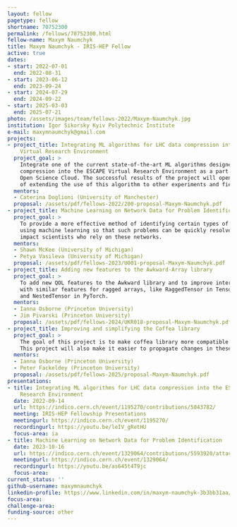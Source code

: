 ```yaml
---
layout: fellow
pagetype: fellow
shortname: 70752300
permalink: /fellows/70752300.html
fellow-name: Maxym Naumchyk
title: Maxym Naumchyk - IRIS-HEP Fellow
active: true
dates:
- start: 2022-07-01
  end: 2022-08-31
- start: 2023-06-12
  end: 2023-09-24
- start: 2024-07-29
  end: 2024-09-22
- start: 2025-03-03
  end: 2025-07-21
photo: /assets/images/team/fellows-2022/Maxym-Naumchyk.jpg
institution: Igor Sikorsky Kyiv Polytechnic Institute
e-mail: maxymnaumchyk@gmail.com
projects:
- project_title: Integrating ML algorithms for LHC data compression into the ESCAPE
    Virtual Research Environment
  project_goal: >
    Integrate one of the current state-of-the-art ML algorithms designed for LHC data
    compression into the ESCAPE Virtual Research Environment as a part of the European
    Open Science Cloud. The successful results of the project will open the possibility
    of extending the use of this algorithm to other experiments and fields.
  mentors:
  - Caterina Doglioni (University of Manchester)
  proposal: /assets/pdf/fellows-2022/200-proposal-Maxym-Naumchyk.pdf
- project_title: Machine Learning on Network Data for Problem Identification
  project_goal: >
    To provide a more effective method of identifying certain types of network issues
    using machine learning so that such problems can be quickly resolved before they
    impact scientists who rely on these networks.
  mentors:
  - Shawn McKee (University of Michigan)
  - Petya Vasileva (University of Michigan)
  proposal: /assets/pdf/fellows-2023/U001-proposal-Maxym-Naumchyk.pdf
- project_title: Adding new features to the Awkward-Array library
  project_goal: >
    To add new QOL features to the Awkward library and to improve interconnection
    with similar features for ragged arrays, like RaggedTensor in TensorFlow's library
    and NestedTensor in PyTorch.
  mentors:
  - Ianna Osborne (Princeton University)
  - Jim Pivarski (Princeton University)
  proposal: /assets/pdf/fellows-2024/UKR018-proposal-Maxym-Naumchyk.pdf
- project_title: Improving and simplifying the Coffea library
  project_goal: >
    The goal of this project is to make coffea library more compatible with other libraries, such as Awkward, Uproot, Dask-awkward.
    This project will also make it easier to propagate changes in these libraries to coffea.
  mentors:
  - Ianna Osborne (Princeton University)
  - Peter Fackeldey (Princeton University)
  proposal: /assets/pdf/fellows-2025/proposal-Maxym-Naumchyk.pdf
presentations:
- title: Integrating ML algorithms for LHC data compression into the ESCAPE Virtual
    Research Environment
  date: 2022-09-14
  url: https://indico.cern.ch/event/1195270/contributions/5043782/
  meeting: IRIS-HEP Fellowship Presentations
  meetingurl: https://indico.cern.ch/event/1195270/
  recordingurl: https://youtu.be/leIV_gRetHU
  focus-area: ia
- title: Machine Learning on Network Data for Problem Identification
  date: 2023-10-16
  url: https://indico.cern.ch/event/1329064/contributions/5593920/attachments/2734213/4755835/Project%20presentation%20Maxym%20Naumchyk.pdf
  meetingurl: https://indico.cern.ch/event/1329064/
  recordingurl: https://youtu.be/as645t4T9jc
  focus-area:
current_status: ''
github-username: maxymnaumchyk
linkedin-profile: https://www.linkedin.com/in/maxym-naumchyk-3b3bb31aa/
focus-area:
challenge-area:
funding-source: other
---
```

